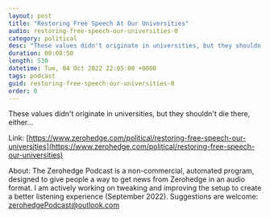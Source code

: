 ```yaml
---
layout: post
title: "Restoring Free Speech At Our Universities"
audio: restoring-free-speech-our-universities-0
category: political
desc: "These values didn't originate in universities, but they shouldn't die there, either..."
duration: 00:08:50
length: 530
datetime: Tue, 04 Oct 2022 22:05:00 +0000
tags: podcast
guid: restoring-free-speech-our-universities-0
order: 0
---
```

These values didn't originate in universities, but they shouldn't die there, either...

Link: [https://www.zerohedge.com/political/restoring-free-speech-our-universities](https://www.zerohedge.com/political/restoring-free-speech-our-universities)

About: The Zerohedge Podcast is a non-commercial, automated program, designed to give people a way to get news from Zerohedge in an audio format.  I am actively working on tweaking and improving the setup to create a better listening experience (September 2022).  Suggestions are welcome: [zerohedgePodcast@outlook.com](mailto:zerohedgePodcast@outlook.com)